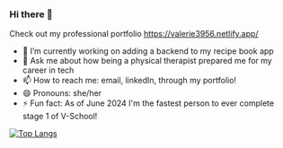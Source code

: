 ### Hi there 👋

Check out my professional portfolio https://valerie3956.netlify.app/

- 🔭 I’m currently working on adding a backend to my recipe book app
- 💬 Ask me about how being a physical therapist prepared me for my career in tech
- 📫 How to reach me: email, linkedIn, through my portfolio!
- 😄 Pronouns: she/her
- ⚡ Fun fact: As of June 2024 I'm the fastest person to ever complete stage 1 of V-School!

  
[![Top Langs](https://github-readme-stats.vercel.app/api/top-langs/?username=valerie3956&layout=compact)](https://github.com/valerie3956/github-readme-stats)

<!--
**Valerie3956/Valerie3956** is a ✨ _special_ ✨ repository because its `README.md` (this file) appears on your GitHub profile.

Here are some ideas to get you started:

- 🔭 I’m currently working on ...
- 🌱 I’m currently learning ...
- 👯 I’m looking to collaborate on ...
- 🤔 I’m looking for help with ...
- 💬 Ask me about ...
- 📫 How to reach me: ...
- 😄 Pronouns: ...
- ⚡ Fun fact: ...
-->
